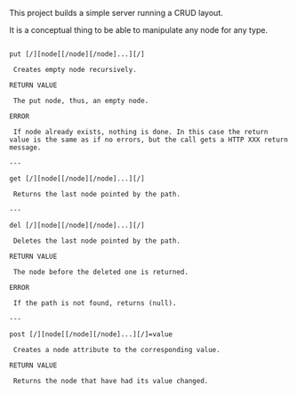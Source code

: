 This project builds a simple server running a CRUD layout.

It is a conceptual thing to be able to manipulate any node for any type.

```

put [/][node[[/node][/node]...][/]

 Creates empty node recursively.

RETURN VALUE

 The put node, thus, an empty node.

ERROR

 If node already exists, nothing is done. In this case the return value is the same as if no errors, but the call gets a HTTP XXX return message.

---

get [/][node[[/node][/node]...][/]

 Returns the last node pointed by the path.

---

del [/][node[[/node][/node]...][/]

 Deletes the last node pointed by the path.

RETURN VALUE

 The node before the deleted one is returned.

ERROR

 If the path is not found, returns (null).

---

post [/][node[[/node][/node]...][/]=value

 Creates a node attribute to the corresponding value.

RETURN VALUE

 Returns the node that have had its value changed.

```

